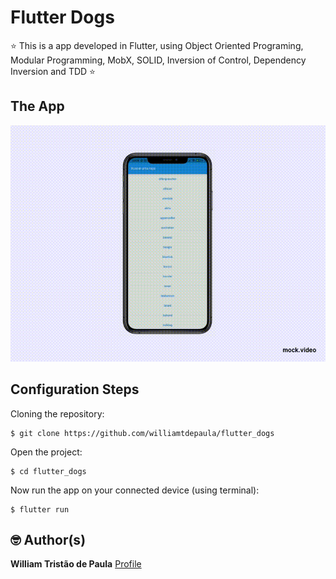 # Flutter Dogs
⭐ This is a app developed in Flutter, using Object Oriented Programing, Modular Programming, MobX, SOLID, Inversion of Control, Dependency Inversion and TDD ⭐ 

## The App

![](preview.gif)

## Configuration Steps

Cloning the repository:
```
$ git clone https://github.com/williamtdepaula/flutter_dogs
```

Open the project:
```
$ cd flutter_dogs
```

Now run the app on your connected device (using terminal):
```
$ flutter run
```

## 🤓 Author(s)

**William Tristão de Paula**  [Profile](https://github.com/williamtdepaula "GitHub Profile")
